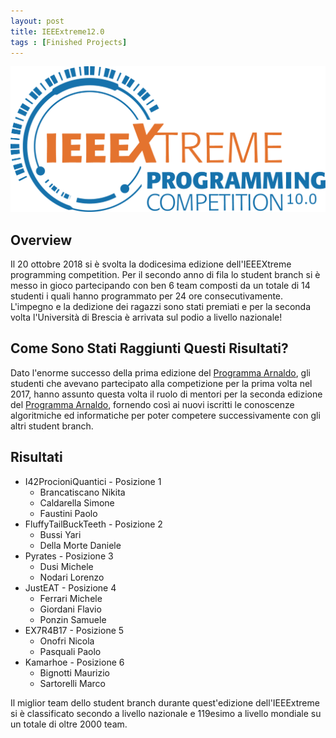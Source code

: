 ```yaml
---
layout: post
title: IEEExtreme12.0
tags : [Finished Projects]
---
```


![Header](/images/header_ieeextreme12.0.jpg)


## Overview
Il 20 ottobre 2018 si è svolta la dodicesima edizione dell'IEEEXtreme programming competition.
Per il secondo anno di fila lo student branch si è messo in gioco partecipando con ben 6 team composti da un totale di 14 studenti i quali hanno programmato per 24 ore consecutivamente.
L'impegno e la dedizione dei ragazzi sono stati premiati e per la seconda volta l'Università di Brescia è arrivata sul podio a livello nazionale!

## Come Sono Stati Raggiunti Questi Risultati?
Dato l'enorme successo della prima edizione del [Programma Arnaldo](https://ieee-brescia.github.io/programma_arnaldo/), gli studenti che avevano partecipato alla competizione per la prima volta nel 2017, hanno assunto questa volta il ruolo di mentori per la seconda edizione del [Programma Arnaldo](https://ieee-brescia.github.io/programma_arnaldo/), fornendo così ai nuovi iscritti le conoscenze algoritmiche ed informatiche per poter competere successivamente con gli altri student branch.

## Risultati

* I42ProcioniQuantici - Posizione 1
  * Brancatiscano Nikita
  * Caldarella Simone
  * Faustini Paolo
* FluffyTailBuckTeeth - Posizione 2
  * Bussi Yari
  * Della Morte Daniele
* Pyrates - Posizione 3
  * Dusi Michele
  * Nodari Lorenzo
* JustEAT - Posizione 4
  * Ferrari Michele
  * Giordani Flavio
  * Ponzin Samuele
* EX7R4B17 - Posizione 5
  * Onofri Nicola
  * Pasquali Paolo
* Kamarhoe - Posizione 6
  * Bignotti Maurizio
  * Sartorelli Marco 

Il miglior team dello student branch durante quest'edizione dell'IEEExtreme si è classificato secondo a livello nazionale e 119esimo a livello mondiale su un totale di oltre 2000 team.



